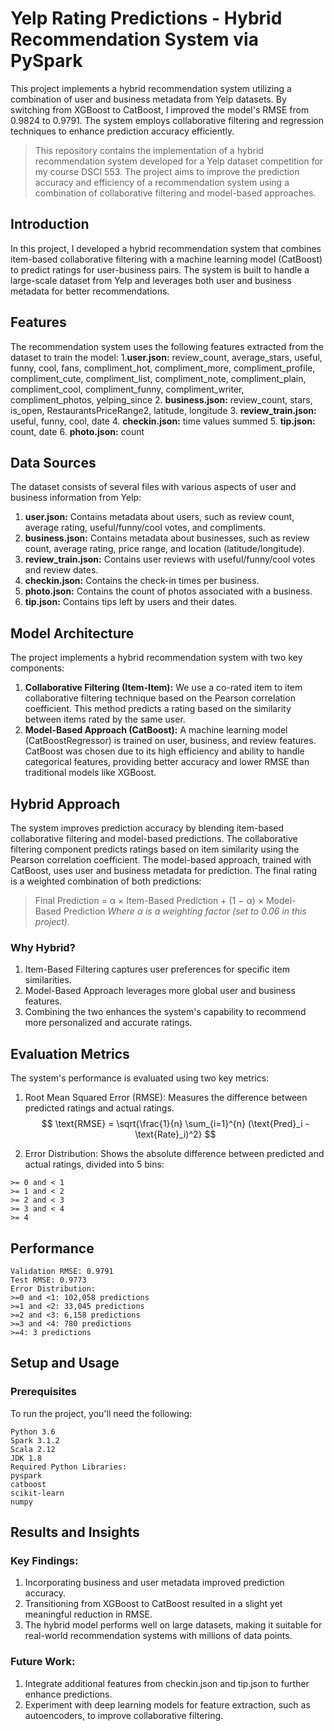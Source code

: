 # Yelp Rating Predictions - Hybrid Recommendation System via PySpark
This project implements a hybrid recommendation system utilizing a combination of user and business metadata from Yelp datasets. By switching from XGBoost to CatBoost, I improved the model's RMSE from 0.9824 to 0.9791. The system employs collaborative filtering and regression techniques to enhance prediction accuracy efficiently. 

> This repository contains the implementation of a hybrid recommendation system developed for a Yelp dataset competition for my course DSCI 553. The project aims to improve the prediction accuracy and efficiency of a recommendation system using a combination of collaborative filtering and model-based approaches.

## Introduction
In this project, I developed a hybrid recommendation system that combines item-based collaborative filtering with a machine learning model (CatBoost) to predict ratings for user-business pairs. The system is built to handle a large-scale dataset from Yelp and leverages both user and business metadata for better recommendations.

## Features
The recommendation system uses the following features extracted from the dataset to train the model:
1.**user.json:** review_count, average_stars, useful, funny, cool, fans, compliment_hot, compliment_more, compliment_profile, compliment_cute, compliment_list, compliment_note, compliment_plain, compliment_cool, compliment_funny, compliment_writer, compliment_photos, yelping_since
2. **business.json:** review_count, stars, is_open, RestaurantsPriceRange2, latitude, longitude
3. **review_train.json:** useful, funny, cool, date
4. **checkin.json:** time values summed
5. **tip.json:** count, date
6. **photo.json:** count

## Data Sources
The dataset consists of several files with various aspects of user and business information from Yelp:
1. **user.json:** Contains metadata about users, such as review count, average rating, useful/funny/cool votes, and compliments.
2. **business.json:** Contains metadata about businesses, such as review count, average rating, price range, and location (latitude/longitude).
3. **review_train.json:** Contains user reviews with useful/funny/cool votes and review dates.
4. **checkin.json:** Contains the check-in times per business.
5. **photo.json:** Contains the count of photos associated with a business.
6. **tip.json:** Contains tips left by users and their dates.

## Model Architecture
The project implements a hybrid recommendation system with two key components:
1. **Collaborative Filtering (Item-Item):** We use a co-rated item to item collaborative filtering technique based on the Pearson correlation coefficient. This method predicts a rating based on the similarity between items rated by the same user.
2. **Model-Based Approach (CatBoost):** A machine learning model (CatBoostRegressor) is trained on user, business, and review features. CatBoost was chosen due to its high efficiency and ability to handle categorical features, providing better accuracy and lower RMSE than traditional models like XGBoost.

## Hybrid Approach
The system improves prediction accuracy by blending item-based collaborative filtering and model-based predictions. The collaborative filtering component predicts ratings based on item similarity using the Pearson correlation coefficient. The model-based approach, trained with CatBoost, uses user and business metadata for prediction. The final rating is a weighted combination of both predictions:

> Final Prediction = α × Item-Based Prediction + (1 − α) × Model-Based Prediction
_Where α is a weighting factor (set to 0.06 in this project)._

  ### Why Hybrid?
  1. Item-Based Filtering captures user preferences for specific item similarities.
  2. Model-Based Approach leverages more global user and business features.
  3. Combining the two enhances the system's capability to recommend more personalized and accurate ratings.

## Evaluation Metrics
The system's performance is evaluated using two key metrics:
1. Root Mean Squared Error (RMSE): Measures the difference between predicted ratings and actual ratings.
$$
\text{RMSE} = \sqrt{\frac{1}{n} \sum_{i=1}^{n} (\text{Pred}_i - \text{Rate}_i)^2}
$$

1. Error Distribution: Shows the absolute difference between predicted and actual ratings, divided into 5 bins:
```
>= 0 and < 1
>= 1 and < 2
>= 2 and < 3
>= 3 and < 4
>= 4
```

## Performance
```
Validation RMSE: 0.9791
Test RMSE: 0.9773
Error Distribution:
>=0 and <1: 102,058 predictions
>=1 and <2: 33,045 predictions
>=2 and <3: 6,158 predictions
>=3 and <4: 780 predictions
>=4: 3 predictions
```

## Setup and Usage
### Prerequisites
To run the project, you'll need the following:
```
Python 3.6
Spark 3.1.2
Scala 2.12
JDK 1.8
Required Python Libraries:
pyspark
catboost
scikit-learn
numpy
```

## Results and Insights
### Key Findings:
1. Incorporating business and user metadata improved prediction accuracy.
2. Transitioning from XGBoost to CatBoost resulted in a slight yet meaningful reduction in RMSE.
3. The hybrid model performs well on large datasets, making it suitable for real-world recommendation systems with millions of data points.
   
### Future Work:
1. Integrate additional features from checkin.json and tip.json to further enhance predictions.
2. Experiment with deep learning models for feature extraction, such as autoencoders, to improve collaborative filtering.

